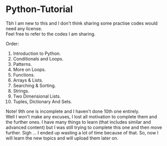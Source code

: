 # Python-Tutorial
Tbh I am new to this and I don't think sharing some practise codes would need any license. <br/>
Feel free to refer to the codes I am sharing.


Order:<br/>
1. Introduction to Python. <br/>
2. Conditionals and Loops. <br/>
3. Patterns. <br/>
4. More on Loops. <br/>
5. Functions. <br/>
6. Arrays & Lists. <br/>
7. Searching & Sorting. <br/>
8. Strings. <br/>
9. Two Dimensional Lists. <br/>
10. Tuples, Dictionary And Sets. <br/>

Note! 9th one is incomplete and I haven't done 10th one entirely. <br/>
Well I won't make any excuses, I lost all motivation to complete them and the further ones. I have many things to learn (that includes similar and advanced content) but I was still trying to complete this one and then move further. Sigh ... I ended up wasting a lot of time because of that. So, now I will learn the new topics and will upload them later on.
